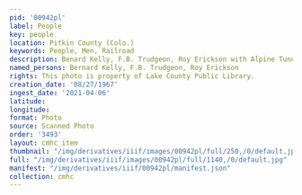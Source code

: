 ```yaml
---
pid: '00942pl'
label: People
key: people
location: Pitkin County (Colo.)
keywords: People, Men, Railroad
description: Benard Kelly, F.B. Trudgeon, Roy Erickson with Alpine Tunnel Marker
named_persons: Bernard Kelly, F.B. Trudgeon, Roy Erickson
rights: This photo is property of Lake County Public Library.
creation_date: '08/27/1967'
ingest_date: '2021-04-06'
latitude: 
longitude: 
format: Photo
source: Scanned Photo
order: '3493'
layout: cmhc_item
thumbnail: "/img/derivatives/iiif/images/00942pl/full/250,/0/default.jpg"
full: "/img/derivatives/iiif/images/00942pl/full/1140,/0/default.jpg"
manifest: "/img/derivatives/iiif/00942pl/manifest.json"
collection: cmhc
---
```

